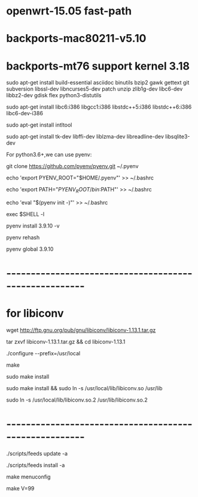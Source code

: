# openwrt-15.05 fast-path 

# backports-mac80211-v5.10
# backports-mt76 support kernel 3.18

sudo apt-get install build-essential asciidoc binutils bzip2 gawk gettext git subversion libssl-dev libncurses5-dev patch unzip zlib1g-dev libc6-dev libbz2-dev gdisk flex python3-distutils

sudo apt-get install libc6:i386 libgcc1:i386 libstdc++5:i386 libstdc++6:i386 libc6-dev-i386

sudo apt-get install intltool

sudo apt-get install tk-dev libffi-dev liblzma-dev libreadline-dev libsqlite3-dev

For python3.6+,we can use pyenv:

git clone https://github.com/pyenv/pyenv.git ~/.pyenv

echo 'export PYENV_ROOT="$HOME/.pyenv"' >> ~/.bashrc

echo 'export PATH="$PYENV_ROOT/bin:$PATH"' >> ~/.bashrc

echo 'eval "$(pyenv init -)"' >> ~/.bashrc

exec $SHELL -l

pyenv install 3.9.10 -v

pyenv rehash

pyenv global 3.9.10


# ------------------------------------------------------
# for libiconv
wget http://ftp.gnu.org/pub/gnu/libiconv/libiconv-1.13.1.tar.gz

tar zxvf libiconv-1.13.1.tar.gz && cd libiconv-1.13.1

./configure --prefix=/usr/local

make

sudo make install

sudo make install && sudo ln -s /usr/local/lib/libiconv.so /usr/lib

sudo ln -s /usr/local/lib/libiconv.so.2 /usr/lib/libiconv.so.2

# ------------------------------------------------------

./scripts/feeds update -a

./scripts/feeds install -a

make menuconfig

make V=99


